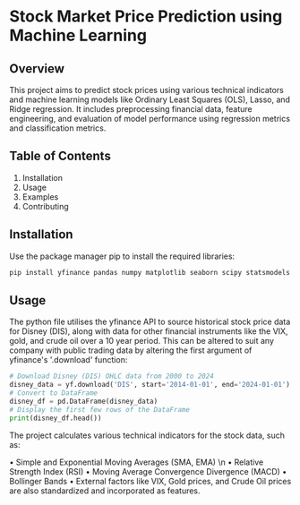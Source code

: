 # Stock Market Price Prediction using Machine Learning

## Overview
This project aims to predict stock prices using various technical indicators and machine learning models like Ordinary Least Squares (OLS), Lasso, and Ridge regression. It includes preprocessing financial data, feature engineering, and evaluation of model performance using regression metrics and classification metrics.

## Table of Contents
1. Installation
2. Usage
4. Examples
5. Contributing

## Installation

Use the package manager pip to install the required libraries:
```bash
pip install yfinance pandas numpy matplotlib seaborn scipy statsmodels scikit-learn
```
## Usage

The python file utilises the yfinance API to source historical stock price data for Disney (DIS), along with data for other financial instruments like the VIX, gold, and crude oil over a 10 year period. This can be altered to suit any company with public trading data by altering the first argument of yfinance's '.download' function:

```python
# Download Disney (DIS) OHLC data from 2000 to 2024
disney_data = yf.download('DIS', start='2014-01-01', end='2024-01-01')
# Convert to DataFrame 
disney_df = pd.DataFrame(disney_data)
# Display the first few rows of the DataFrame
print(disney_df.head())
```
The project calculates various technical indicators for the stock data, such as:

• Simple and Exponential Moving Averages (SMA, EMA) \n
• Relative Strength Index (RSI)
• Moving Average Convergence Divergence (MACD)
• Bollinger Bands
• External factors like VIX, Gold prices, and Crude Oil prices are also standardized and incorporated as features.
